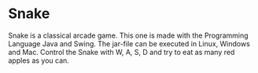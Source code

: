 # Snake
Snake is a classical arcade game. This one is made with the Programming Language Java and Swing. The jar-file can be executed in Linux, Windows and Mac.
Control the Snake with W, A, S, D and try to eat as many red apples as you can.

